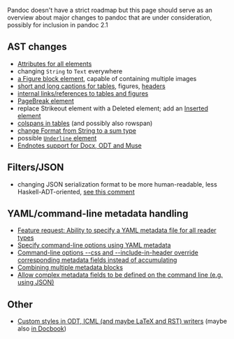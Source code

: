 Pandoc doesn't have a strict roadmap but this page should serve as an overview about major changes to pandoc that are under consideration, possibly for inclusion in pandoc 2.1

## AST changes

- [Attributes for all elements](https://github.com/jgm/pandoc/issues/684)
- changing `String` to `Text` everywhere
- [a Figure block element](https://github.com/jgm/pandoc/issues/3177), capable of containing multiple images 
- [short and long captions for tables](https://github.com/jgm/pandoc/issues/2978), figures, [headers](https://github.com/jgm/pandoc/issues/4409)
- [internal links/references to tables and figures](https://github.com/jgm/pandoc/issues/813)
- [PageBreak element](https://github.com/jgm/pandoc/issues/1934)
- replace Strikeout element with a Deleted element; add an [Inserted element](https://github.com/jgm/pandoc/issues/3035)
- [colspans in tables](https://github.com/jgm/pandoc/issues/1024) (and possibly also rowspan)
- [change Format from String to a sum type](https://github.com/jgm/pandoc/issues/547)
- possible [`Underline` element](https://github.com/jgm/pandoc/pull/2270)
- [Endnotes support for Docx, ODT and Muse](https://github.com/jgm/pandoc/pull/4042)

## Filters/JSON

- changing JSON serialization format to be more human-readable, less Haskell-ADT-oriented, [see this comment](https://github.com/jgm/pandoc/issues/3211#issuecomment-258783108)

## YAML/command-line metadata handling

- [Feature request: Ability to specify a YAML metadata file for all reader types](https://github.com/jgm/pandoc/issues/1960)
- [Specify command-line options using YAML metadata](https://github.com/jgm/pandoc/issues/4627)
- [Command-line options --css and --include-in-header override corresponding metadata fields instead of accumulating](https://github.com/jgm/pandoc/issues/3139)
- [Combining multiple metadata blocks](https://github.com/jgm/pandoc/issues/3115)
- [Allow complex metadata fields to be defined on the command line (e.g. using JSON)](https://github.com/jgm/pandoc/issues/3732)

## Other

- [Custom styles in ODT, ICML (and maybe LaTeX and RST) writers](https://github.com/jgm/pandoc/issues/2106) (maybe also [in Docbook](https://github.com/jgm/pandoc/issues/3657))